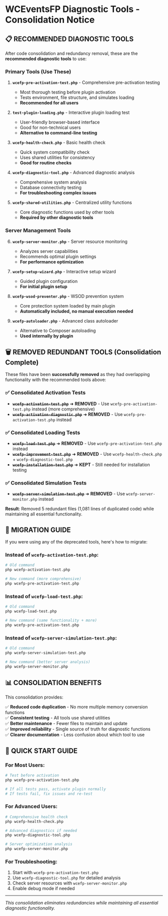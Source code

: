 # WCEventsFP Diagnostic Tools - Consolidation Notice

## 📋 RECOMMENDED DIAGNOSTIC TOOLS

After code consolidation and redundancy removal, these are the **recommended diagnostic tools** to use:

### Primary Tools (Use These)

1. **`wcefp-pre-activation-test.php`** - Comprehensive pre-activation testing
   - Most thorough testing before plugin activation
   - Tests environment, file structure, and simulates loading
   - **Recommended for all users**

2. **`test-plugin-loading.php`** - Interactive plugin loading test  
   - User-friendly browser-based interface
   - Good for non-technical users
   - **Alternative to command-line testing**

3. **`wcefp-health-check.php`** - Basic health check
   - Quick system compatibility check
   - Uses shared utilities for consistency
   - **Good for routine checks**

4. **`wcefp-diagnostic-tool.php`** - Advanced diagnostic analysis
   - Comprehensive system analysis
   - Database connectivity testing
   - **For troubleshooting complex issues**

5. **`wcefp-shared-utilities.php`** - Centralized utility functions
   - Core diagnostic functions used by other tools
   - **Required by other diagnostic tools**

### Server Management Tools

6. **`wcefp-server-monitor.php`** - Server resource monitoring
   - Analyzes server capabilities
   - Recommends optimal plugin settings
   - **For performance optimization**

7. **`wcefp-setup-wizard.php`** - Interactive setup wizard
   - Guided plugin configuration
   - **For initial plugin setup**

8. **`wcefp-wsod-preventer.php`** - WSOD prevention system
   - Core protection system loaded by main plugin
   - **Automatically included, no manual execution needed**

9. **`wcefp-autoloader.php`** - Advanced class autoloader
   - Alternative to Composer autoloading
   - **Used internally by plugin**

## 🗑️ REMOVED REDUNDANT TOOLS (Consolidation Complete)

These files have been **successfully removed** as they had overlapping functionality with the recommended tools above:

### ✅ Consolidated Activation Tests
- ~~**`wcefp-activation-test.php`**~~ ➜ **REMOVED** - Use `wcefp-pre-activation-test.php` instead (more comprehensive)
- ~~**`wcefp-activation-diagnostic.php`**~~ ➜ **REMOVED** - Use `wcefp-pre-activation-test.php` instead

### ✅ Consolidated Loading Tests  
- ~~**`wcefp-load-test.php`**~~ ➜ **REMOVED** - Use `wcefp-pre-activation-test.php` instead
- ~~**`wcefp-improvement-test.php`**~~ ➜ **REMOVED** - Use `wcefp-health-check.php` + `wcefp-diagnostic-tool.php`
- ~~**`wcefp-installation-test.php`**~~ ➜ **KEPT** - Still needed for installation testing

### ✅ Consolidated Simulation Tests
- ~~**`wcefp-server-simulation-test.php`**~~ ➜ **REMOVED** - Use `wcefp-server-monitor.php` instead

**Result**: Removed 5 redundant files (1,081 lines of duplicated code) while maintaining all essential functionality.

## 🔄 MIGRATION GUIDE

If you were using any of the deprecated tools, here's how to migrate:

### Instead of `wcefp-activation-test.php`:
```bash
# Old command
php wcefp-activation-test.php

# New command (more comprehensive)
php wcefp-pre-activation-test.php
```

### Instead of `wcefp-load-test.php`:
```bash  
# Old command
php wcefp-load-test.php

# New command (same functionality + more)
php wcefp-pre-activation-test.php
```

### Instead of `wcefp-server-simulation-test.php`:
```bash
# Old command  
php wcefp-server-simulation-test.php

# New command (better server analysis)
php wcefp-server-monitor.php
```

## 📊 CONSOLIDATION BENEFITS

This consolidation provides:

✅ **Reduced code duplication** - No more multiple memory conversion functions  
✅ **Consistent testing** - All tools use shared utilities  
✅ **Better maintenance** - Fewer files to maintain and update  
✅ **Improved reliability** - Single source of truth for diagnostic functions  
✅ **Clearer documentation** - Less confusion about which tool to use  

## 🎯 QUICK START GUIDE

### For Most Users:
```bash
# Test before activation
php wcefp-pre-activation-test.php

# If all tests pass, activate plugin normally
# If tests fail, fix issues and re-test
```

### For Advanced Users:
```bash
# Comprehensive health check
php wcefp-health-check.php

# Advanced diagnostics if needed
php wcefp-diagnostic-tool.php

# Server optimization analysis
php wcefp-server-monitor.php
```

### For Troubleshooting:
1. Start with `wcefp-pre-activation-test.php`
2. Use `wcefp-diagnostic-tool.php` for detailed analysis
3. Check server resources with `wcefp-server-monitor.php`
4. Enable debug mode if needed

---

*This consolidation eliminates redundancies while maintaining all essential diagnostic functionality.*